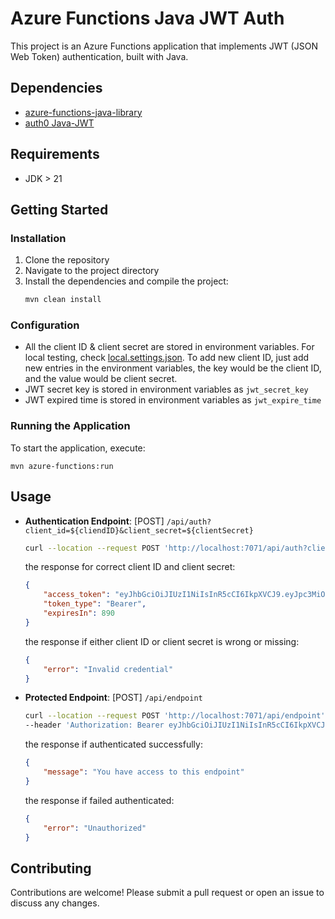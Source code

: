 # Azure Functions Java JWT Auth
This project is an Azure Functions application that implements JWT (JSON Web Token) authentication, built with Java.

## Dependencies
- [azure-functions-java-library](https://github.com/Azure/azure-functions-java-library)
- [auth0 Java-JWT](https://github.com/auth0/java-jwt)

## Requirements
- JDK > 21

## Getting Started

### Installation
1. Clone the repository
2. Navigate to the project directory
3. Install the dependencies and compile the project:
    ```bash
    mvn clean install
    ```

### Configuration
- All the client ID & client secret are stored in environment variables. For local testing, check [local.settings.json](local.settings.json).
  To add new client ID, just add new entries in the environment variables, the key would be the client ID, and the value would be client secret.
- JWT secret key is stored in environment variables as `jwt_secret_key`
- JWT expired time is stored in environment variables as `jwt_expire_time`

### Running the Application
To start the application, execute:
```
mvn azure-functions:run
```

## Usage
- **Authentication Endpoint**: [POST] `/api/auth?client_id=${cliendID}&client_secret=${clientSecret}`
    ```bash
    curl --location --request POST 'http://localhost:7071/api/auth?client_id=test_client&client_secret=XX0VmfQAk0awWwoBEQSi'
    ```
  the response for correct client ID and client secret:
    ```json
    {
        "access_token": "eyJhbGciOiJIUzI1NiIsInR5cCI6IkpXVCJ9.eyJpc3MiOiJhZGlwdXRlcmEiLCJzdWIiOiJ0ZXN0X2NsaWVudCIsImlhdCI6MTc0MDU1NDE0OCwiZXhwIjoxNzQwNTU1MDQ4fQ.vG6AjzZw96LmP81XwQUDy_h5Z1qwQypDzH-IsSuddLs",
        "token_type": "Bearer",
        "expiresIn": 890
    }
    ```
  the response if either client ID or client secret is wrong or missing:
    ```json
    {
        "error": "Invalid credential"
    }
    ```
- **Protected Endpoint**: [POST] `/api/endpoint`
    ```bash
    curl --location --request POST 'http://localhost:7071/api/endpoint' \
    --header 'Authorization: Bearer eyJhbGciOiJIUzI1NiIsInR5cCI6IkpXVCJ9.eyJpc3MiOiJhZGlwdXRlcmEiLCJzdWIiOiJ0ZXN0X2NsaWVudCIsImlhdCI6MTc0MDU1NDE0OCwiZXhwIjoxNzQwNTU1MDQ4fQ.vG6AjzZw96LmP81XwQUDy_h5Z1qwQypDzH-IsSuddLs'
    ```
  the response if authenticated successfully:
    ```json
    {
        "message": "You have access to this endpoint"
    }
    ```
  the response if failed authenticated:
    ```json
    {
        "error": "Unauthorized"
    }
    ```

## Contributing
Contributions are welcome! Please submit a pull request or open an issue to discuss any changes.
